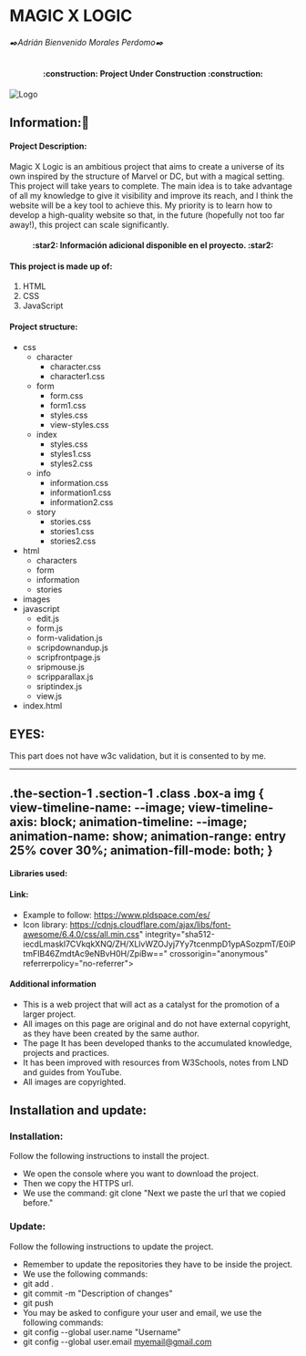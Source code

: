 # MAGIC X LOGIC

###### ✒️Adrián Bienvenido Morales Perdomo✒️

<h4 align="center">
:construction: Project Under Construction :construction:
</h4>

![Logo](https://files.oaiusercontent.com/file-6BKcoXSzK8uC5N8cziDnQk?se=2024-11-30T14%3A05%3A18Z&sp=r&sv=2024-08-04&sr=b&rscc=max-age%3D604800%2C%20immutable%2C%20private&rscd=attachment%3B%20filename%3D0216a5b1-7053-4cc2-a7a1-4ace6089495a.webp&sig=rQXTxyfeyQ6/kIFDhHOhSpFsVLi2/eF097/OsIx6mlY%3D)


## Information:📖

#### Project Description:

<p>
Magic X Logic is an ambitious project that aims to create a universe of its own inspired by the structure of Marvel or DC, but with a magical setting. This project will take years to complete. The main idea is to take advantage of all my knowledge to give it visibility and improve its reach, and I think the website will be a key tool to achieve this. My priority is to learn how to develop a high-quality website so that, in the future (hopefully not too far away!), this project can scale significantly.
</p>

<h4 align="center">
:star2: Información adicional disponible en el proyecto. :star2:
</h4>

#### This project is made up of:

1. HTML
2. CSS
3. JavaScript

#### Project structure:

- css
  - character
    - character.css
    - character1.css
  - form
    - form.css
    - form1.css
    - styles.css
    - view-styles.css
  - index
    - styles.css
    - styles1.css
    - styles2.css
  - info
    - information.css
    - information1.css
    - information2.css 
  - story
    - stories.css
    - stories1.css
    - stories2.css
- html
  - characters
  - form
  - information
  - stories
- images 
- javascript
  - edit.js
  - form.js
  - form-validation.js
  - scripdownandup.js
  - scripfrontpage.js
  - sripmouse.js
  - scripparallax.js
  - sriptindex.js
  - view.js
- index.html

## EYES:
This part does not have w3c validation, but it is consented to by me.

-------------------------------------------------
.the-section-1 .section-1 .class .box-a img {
  view-timeline-name: --image;
  view-timeline-axis: block;
  animation-timeline: --image;
  animation-name: show;
  animation-range: entry 25% cover 30%;
  animation-fill-mode: both;
}
-------------------------------------------------


#### Libraries used:

#### Link:

- Example to follow: https://www.pldspace.com/es/
- Icon library: https://cdnjs.cloudflare.com/ajax/libs/font-awesome/6.4.0/css/all.min.css"
integrity="sha512-iecdLmaskl7CVkqkXNQ/ZH/XLlvWZOJyj7Yy7tcenmpD1ypASozpmT/E0iPtmFIB46ZmdtAc9eNBvH0H/ZpiBw=="
crossorigin="anonymous" referrerpolicy="no-referrer">

#### Additional information

- This is a web project that will act as a catalyst for the promotion of a larger project.
- All images on this page are original and do not have external copyright, as they have been created by the same author.
- The page It has been developed thanks to the accumulated knowledge, projects and practices.
- It has been improved with resources from W3Schools, notes from LND and guides from YouTube.
- All images are copyrighted.

## Installation and update:

### Installation:
<p>Follow the following instructions to install the project.</p>

- We open the console where you want to download the project.
- Then we copy the HTTPS url.
- We use the command: git clone "Next we paste the url that we copied before."

### Update:
<p>Follow the following instructions to update the project.</p>

- Remember to update the repositories they have to be inside the project.
- We use the following commands:
- git add .
- git commit -m "Description of changes"
- git push
- You may be asked to configure your user and email, we use the following commands:
- git config --global user.name "Username"
- git config --global user.email myemail@gmail.com
